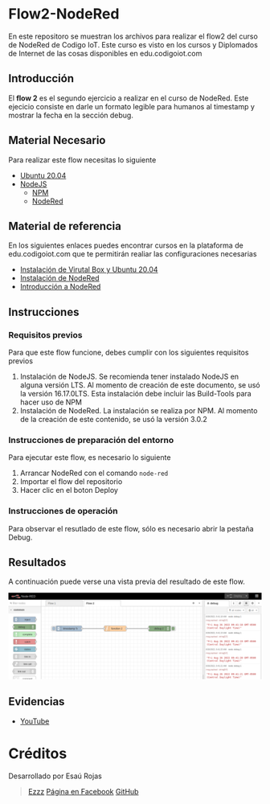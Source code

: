 
# Flow2-NodeRed
En este repositoro se muestran los archivos para realizar el flow2 del curso de NodeRed de Codigo IoT. Este curso es visto en los cursos y Diplomados de Internet de las cosas disponibles en edu.codigoiot.com

## Introducción

El **flow 2** es el segundo ejercicio a realizar en el curso de NodeRed. Este ejecicio consiste en darle un formato legible para humanos al timestamp y mostrar la fecha en la sección debug.

## Material Necesario

Para realizar este flow necesitas lo siguiente

- [Ubuntu 20.04](https://releases.ubuntu.com/20.04/)
- [NodeJS](https://nodejs.org/es/)
    - [NPM](https://www.npmjs.com/)
    - [NodeRed](https://nodered.org/docs/getting-started/local)

## Material de referencia

En los siguientes enlaces puedes encontrar cursos en la plataforma de edu.codigoiot.com que te permitirán realiar las configuraciones necesarias

- [Instalación de Virutal Box y Ubuntu 20.04](https://edu.codigoiot.com/course/view.php?id=812)
- [Instalación de NodeRed](https://edu.codigoiot.com/course/view.php?id=817)
- [Introducción a NodeRed](https://edu.codigoiot.com/course/view.php?id=278)

## Instrucciones

### Requisitos previos

Para que este flow funcione, debes cumplir con los siguientes requisitos previos
1. Instalación de NodeJS. Se recomienda tener instalado NodeJS en alguna versión LTS. Al momento de creación de este documento, se usó la versión 16.17.0LTS. Esta instalación debe incluir las Build-Tools para hacer uso de NPM
2. Instalación de NodeRed. La instalación se realiza por NPM. Al momento de la creación de este contenido, se usó la versión 3.0.2

### Instrucciones de preparación del entorno

Para ejecutar este flow, es necesario lo siguiente
1. Arrancar NodeRed con el comando `node-red`
2. Importar el flow del repositorio
3. Hacer clic en el boton Deploy

### Instrucciones de operación

Para observar el resutlado de este flow, sólo es necesario abrir la pestaña Debug.

## Resultados

A continuación puede verse una vista previa del resultado de este flow.

![](https://github.com/hugoescalpelo/Flow2-NodeRed/blob/main/Screenshot%20from%202022-08-26%2009-42-57.png)

## Evidencias

- [YouTube]()

# Créditos

Desarrollado por Esaú Rojas
> [Ezzz](https://ezzzzzzzzzzzzzz.github.io)
> [Página en Facebook]()
> [GitHub]()